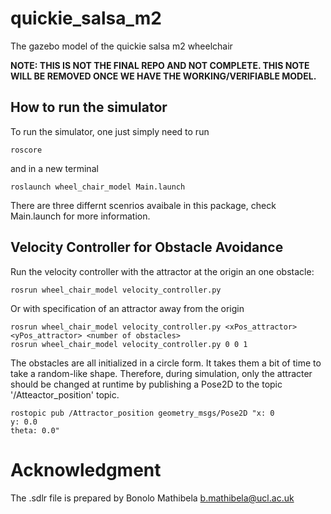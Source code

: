 # quickie_salsa_m2
The gazebo model of the quickie salsa m2 wheelchair

**NOTE: THIS IS NOT THE FINAL REPO AND NOT COMPLETE. THIS NOTE WILL BE REMOVED ONCE WE HAVE THE WORKING/VERIFIABLE MODEL.**

## How to run the simulator
To run the simulator, one just simply need to run
```
roscore
```
and in a new terminal 
```
roslaunch wheel_chair_model Main.launch
```
There are three differnt scenrios avaibale in this package, check Main.launch for more information.

## Velocity Controller for Obstacle Avoidance
Run the velocity controller with the attractor at the origin an one obstacle: 
```
rosrun wheel_chair_model velocity_controller.py
```
Or with specification of an attractor away from the origin
```
rosrun wheel_chair_model velocity_controller.py <xPos_attractor> <yPos_attractor> <number of obstacles>
rosrun wheel_chair_model velocity_controller.py 0 0 1
```

The obstacles are all initialized in a circle form. It takes them a bit of time to take a random-like shape. Therefore, during simulation, only the attracter should be changed at runtime by publishing a Pose2D to the topic '/Atteactor_position' topic.
```
rostopic pub /Attractor_position geometry_msgs/Pose2D "x: 0
y: 0.0
theta: 0.0"
```

# Acknowledgment
The .sdlr file is prepared by Bonolo Mathibela <b.mathibela@ucl.ac.uk> 
